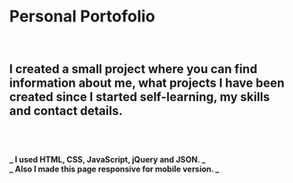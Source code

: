 # Personal Portofolio
<br>

## I created a small project where you can find information about me, what projects I have been created since I started self-learning, my skills and contact details.
<br>
<br>

**_ I used HTML, CSS, JavaScript, jQuery and JSON. _**<br>
**_ Also I made this page responsive for mobile version. _**

